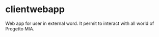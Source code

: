 # clientwebapp
Web app for user in external word. It permit to interact with all world of Progetto MIA.
